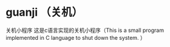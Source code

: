 # guanji （关机）
关机小程序
这是c语言实现的关机小程序（This is a small program implemented in C language to shut down the system. ）
